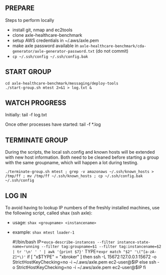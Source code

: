 ## PREPARE ##

Steps to perform locally

* install git, nmap and ec2tools
* clone axle-healthcare-benchmark
* setup AWS credentials in ~/.aws/axle.pem
* make axle password available in `axle-healthcare-benchmark/cda-generator/axle-generator-password.txt` (do not commit)
* `cp ~/.ssh/config ~/.ssh/config.bak`

## START GROUP ##

    cd axle-healthcare-benchmark/messaging/deploy-tools
    ./start-group.sh mtest 2>&1 > log.txt &

## WATCH PROGRESS ##

Initially:
    tail -f log.txt

Once other processes have started:
    tail -f *.log

## TERMINATE GROUP ##

During the scripts, the local ssh.config and known hosts will be extended with new host information. Both need to be cleaned before starting a group with the same groupname, which will happen a lot during testing.

    ./terminate-group.sh mtest ; grep -v amazonaws ~/.ssh/known_hosts > /tmp/ff ; mv /tmp/ff ~/.ssh/known_hosts ; cp ~/.ssh/config.bak ~/.ssh/config


## LOG IN ##

To avoid having to lookup IP numbers of the freshly installed machines, use the following script, called shax (ssh axle):

* usage: `shax <groupname> <instancename>`
* example: `shax mtest loader-1`

    #!/bin/bash
    IP=`euca-describe-instances --filter instance-state-name=running --filter tag:groupname=$1 --filter tag:instancename=$2 | tr '\n' ' ' | awk '{print $7}'`
    TYPE=`expr match "$2" '\(^[a-zA-Z]*\)'`
    if [ "x$TYPE" = "xbroker" ]
    then
        ssh -L 15672:127.0.0.1:15672 -o StrictHostKeyChecking=no -i ~/.aws/axle.pem ec2-user@$IP
    else
        ssh -o StrictHostKeyChecking=no -i ~/.aws/axle.pem ec2-user@$IP
    fi
